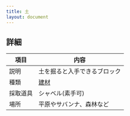 ```yaml
---
title: 土
layout: document
---
```

## 詳細

|項目|内容|
|---|---|
|説明|土を掘ると入手できるブロック|
|種類|[建材](建材)|
|採取道具|シャベル(素手可)|
|場所|平原やサバンナ、森林など|
